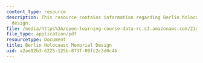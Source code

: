 ```yaml
---
content_type: resource
description: This resource contains information regarding Berlin holocaust memorial
  design.
file: /media/https%3A/open-learning-course-data-rc.s3.amazonaws.com/21g-412-texts-topics-and-times-in-german-literature-fall-2009/a2ae92b36225125b873f09fc2c3d0c46_MIT21G_412F09_eisenman.pdf
file_type: application/pdf
resourcetype: Document
title: Berlin Holocaust Memorial Design
uid: a2ae92b3-6225-125b-873f-09fc2c3d0c46
---
```

